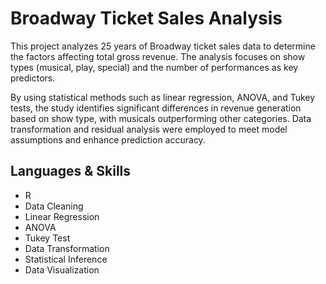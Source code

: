 # Broadway Ticket Sales Analysis

This project analyzes 25 years of Broadway ticket sales data to determine the factors affecting total gross revenue. The analysis focuses on show types (musical, play, special) and the number of performances as key predictors.

By using statistical methods such as linear regression, ANOVA, and Tukey tests, the study identifies significant differences in revenue generation based on show type, with musicals outperforming other categories. Data transformation and residual analysis were employed to meet model assumptions and enhance prediction accuracy.

## Languages & Skills
* R
* Data Cleaning
* Linear Regression
* ANOVA
* Tukey Test
* Data Transformation
* Statistical Inference
* Data Visualization
